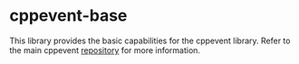# cppevent-base

This library provides the basic capabilities for the cppevent library. Refer to the main cppevent [repository](https://github.com/Manoharan-Ajay-Anand/cppevent) for more information.
